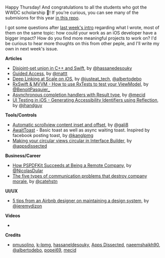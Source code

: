 Happy Thursday! And congratulations to all the students who got the WWDC scholarship 🎉! If you're curious, you can see many of the submisions for this year [in this repo](https://github.com/wwdc/2019).

I got some questions after [last week's intro](https://ios-goodies.com/post/184110268001/week-277) regarding what I wrote, most of them on the same topic: how could your work as an iOS developer have a bigger impact? How do you find more meaningful projects to work on? I'd be curious to hear more thoughts on this from other peple, and I'll write my own in next week's issue.

**Articles**

* [Disjoint-set union in C++ and Swift](https://medium.com/flawless-app-stories/disjoint-set-union-data-structure-in-c-and-swift-a52703b01fcb), by [@hassanedesouky](https://twitter.com/hassanedesouky)
* [Guided Access](https://nshipster.com/guided-access/), by [@mattt](https://twitter.com/mattt)
* [Deep Linking at Scale on iOS](https://medium.com/just-eat-tech/deep-linking-at-scale-on-ios-1dd8789c389f), by [@justeat_tech](https://twitter.com/justeat_tech), [@albertodebo](https://twitter.com/albertodebo)
* [RxSwift & MVVM - How to use RxTests to test your ViewModel](https://benoitpasquier.com/how-to-use-rxtests-to-test-mvvm/), by [@BenoitPasquier_](https://twitter.com/benoitpasquier_)
* [Asynchronous completion handlers with Result type](https://mecid.github.io/2019/04/17/asynchronous-completion-handlers-with-result-type/), by [@mecid](https://twitter.com/mecid)
* [UI Testing in iOS - Generating Accessibility Identifiers using Reflection](https://code.egym.de/ui-testing-in-ios-generating-accessibility-identifiers-using-reflection-6568dff3dbf4), by [@jhandguy](https://twitter.com/jhandguy)

**Tools/Controls**

* [Automatic scrollview content inset and offset](https://github.com/gali8/KeyboardProtocol), by [@gali8](https://github.com/gali8)
* [AwaitToast](https://github.com/k-lpmg/AwaitToast) - Basic toast as well as async waiting toast. Inspired by facebook posting toast, by [@kanglpmg](https://twitter.com/kanglpmg)
* [Making your circular views circular in Interface Builder](https://www.appsdissected.com/circular-view-interface-builder-ibdesignable/), by [@appsdissected](https://twitter.com/appsdissected)

**Business/Career**

* [How PSPDFKit Succeeds at Being a Remote Company](https://pspdfkit.com/blog/2019/how-pspdfkit-succeeds-at-being-a-remote-company/), by [@NicolasDular](https://twitter.com/NicolasDular)
* [The five types of communication problems that destroy company morale](https://qz.com/work/1587170/the-five-types-of-communication-problems-that-destroy-company-morale/), by [@catehstn](https://twitter.com/catehstn)

**UI/UX**

* [5 tips from an Airbnb designer on maintaining a design system](https://www.designsystems.com/5-tips-from-an-airbnb-designer-on-maintaining-a-design-system/), by [@jeremydizon](https://twitter.com/@jeremydizon)

**Videos**

*

**Credits**

* [pmusolino](https://github.com/pmusolino), [k-lpmg](https://github.com/k-lpmg), [hassaneldesouky](https://github.com/HassanElDesouky), [Apps Dissected](https://github.com/AppsDissected), [naeemshaikh90](https://github.com/naeemshaikh90), [@albertodebo](https://github.com/albertodebortoli), [popei69](https://github.com/popei69), [mecid](https://github.com/mecid)
